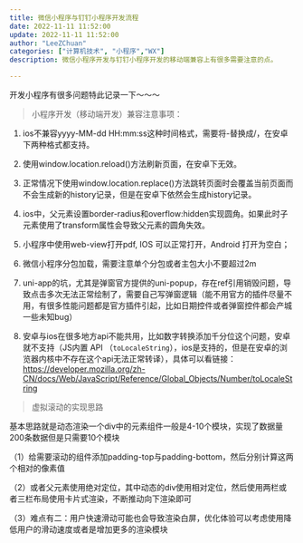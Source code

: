 ```yaml
---
title: 微信小程序与钉钉小程序开发流程
date: 2022-11-11 11:52:00
update: 2022-11-11 11:52:00
author: "LeeZChuan"
categories: ["计算机技术", "小程序","WX"]
description: 微信小程序开发与钉钉小程序开发的移动端兼容上有很多需要注意的点。

---
```


开发小程序有很多问题特此记录一下～～～

> 小程序开发（移动端开发）兼容注意事项：

1. ios不兼容yyyy-MM-dd HH:mm:ss这种时间格式，需要将-替换成/，在安卓下两种格式都支持。
2. 使用window.location.reload()方法刷新页面，在安卓下无效。
3. 正常情况下使用window.location.replace()方法跳转页面时会覆盖当前页面而不会生成新的history记录，但是在安卓下依然会生成history记录。
4. ios中，父元素设置border-radius和overflow:hidden实现圆角。如果此时子元素使用了transform属性会导致父元素的圆角失效。


5. 小程序中使用web-view打开pdf, IOS 可以正常打开，Android 打开为空白；
6. 微信小程序分包加载，需要注意单个分包或者主包大小不要超过2m
7. uni-app的坑，尤其是弹窗官方提供的uni-popup，存在ref引用销毁问题，导致点击多次无法正常绘制了，需要自己写弹窗逻辑（能不用官方的插件尽量不用，有很多性能问题都是官方插件引起，比如日期控件或者弹窗控件都会产城一些未知bug）
8. 安卓与ios在很多地方api不能共用，比如数字转换添加千分位这个问题，安卓就不支持（JS内置 API （`toLocaleString`），ios是支持的，但是在安卓的浏览器内核中不存在这个api无法正常转译），具体可以看链接：https://developer.mozilla.org/zh-CN/docs/Web/JavaScript/Reference/Global_Objects/Number/toLocaleString

> 虚拟滚动的实现思路

基本思路就是动态渲染一个div中的元素组件一般是4-10个模块，实现了数据量200条数据但是只需要10个模块

（1）给需要滚动的组件添加padding-top与padding-bottom，然后分别计算这两个相对的像素值

（2）或者父元素使用绝对定位，其中动态的div使用相对定位，然后使用两栏或者三栏布局使用卡片式渲染，不断推动向下渲染即可

（3）难点有二：用户快速滑动可能也会导致渲染白屏，优化体验可以考虑使用降低用户的滑动速度或者是增加更多的渲染模块

